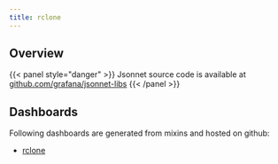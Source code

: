 ```yaml
---
title: rclone
---
```


## Overview



{{< panel style="danger" >}}
Jsonnet source code is available at [github.com/grafana/jsonnet-libs](https://github.com/grafana/jsonnet-libs/tree/master/rclone-mixin)
{{< /panel >}}

## Dashboards
Following dashboards are generated from mixins and hosted on github:


- [rclone](https://github.com/monitoring-mixins/website/blob/master/assets/rclone/dashboards/rclone.json)
